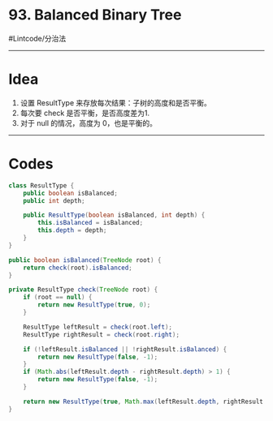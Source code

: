 # 93. Balanced Binary Tree
#Lintcode/分治法
- - - -
# Idea
1. 设置 ResultType 来存放每次结果：子树的高度和是否平衡。
2. 每次要 check 是否平衡，是否高度差为1.
3. 对于 null 的情况，高度为 0，也是平衡的。
- - - -
# Codes
```java
class ResultType {
    public boolean isBalanced;
    public int depth;

    public ResultType(boolean isBalanced, int depth) {
        this.isBalanced = isBalanced;
        this.depth = depth;
    }
}

public boolean isBalanced(TreeNode root) {
    return check(root).isBalanced;
}

private ResultType check(TreeNode root) {
    if (root == null) {
        return new ResultType(true, 0);
    }

    ResultType leftResult = check(root.left);
    ResultType rightResult = check(root.right);

    if (!leftResult.isBalanced || !rightResult.isBalanced) {
        return new ResultType(false, -1);
    }
    if (Math.abs(leftResult.depth - rightResult.depth) > 1) {
        return new ResultType(false, -1);
    }

    return new ResultType(true, Math.max(leftResult.depth, rightResult.depth) + 1);
}
```